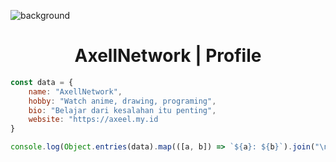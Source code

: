 ![background](https://files.catbox.moe/h73x0c.jpg)
<h1 align="center">AxellNetwork | Profile</h1>

```javascript
const data = {
    name: "AxellNetwork",
    hobby: "Watch anime, drawing, programing",
    bio: "Belajar dari kesalahan itu penting",
    website: "https://axeel.my.id
}

console.log(Object.entries(data).map(([a, b]) => `${a}: ${b}`).join("\n"))
```
